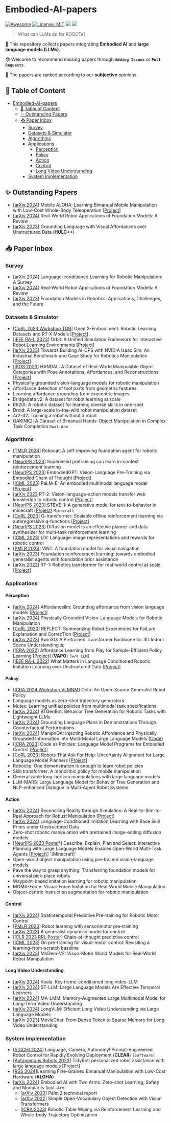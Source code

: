 # Embodied-AI-papers
[![Awesome](https://awesome.re/badge.svg)](https://github.com/UpcomAI/Embodied-AI-papers/) 
[![License: MIT](https://img.shields.io/badge/License-MIT-green.svg)](https://github.com/UpcomAI/Embodied-AI-papers/blob/main/LICENSE)
![](https://img.shields.io/github/last-commit/UpcomAI/Embodied-AI-papers?color=green) 
![](https://img.shields.io/badge/PRs-Welcome-red) 

> What can LLMs do for ROBOTs? 

🙌 This repository collects papers integrating **Embodied AI** and **large language models (LLMs)**.

😎 Welcome to recommend missing papers through **`Adding Issues`** or **`Pull Requests`**. 

🥽 The papers are ranked according to our **subjective** opinions.

## 📜 Table of Content

- [Embodied-AI-papers](#embodied-ai-papers)
  - [📜 Table of Content](#-table-of-content)
  - [✨︎ Outstanding Papers](#︎-outstanding-papers)
  - [📥 Paper Inbox](#-paper-inbox)
    - [Survey](#survey)
    - [Datasets \& Simulator](#datasets--simulator)
    - [Algorithms](#algorithms)
    - [Applications](#applications)
      - [Perception](#perception)
      - [Policy](#policy)
      - [Action](#action)
      - [Control](#control)
      - [Long Video Understanding](#long-video-understanding)
    - [System Implementation](#system-implementation)

## ✨︎ Outstanding Papers

- \[[arXiv 2024](https://arxiv.org/pdf/2401.02117)\] Mobile ALOHA: Learning Bimanual Mobile Manipulation with Low-Cost Whole-Body Teleoperation \[[Project](https://mobile-aloha.github.io)\]
- \[[arXiv 2024](https://arxiv.org/pdf/2402.05741)\] Real-World Robot Applications of Foundation Models: A Review
- \[[arXiv 2023](https://arxiv.org/abs/2210.01911)\] Grounding Language with Visual Affordances over Unstructured Data (**HULC++**)

## 📥 Paper Inbox

### Survey

- \[[arXiv 2024](https://arxiv.org/pdf/2312.10807)] Language-conditioned Learning for Robotic Manipulation: A Survey
- \[[arXiv 2024](https://arxiv.org/pdf/2402.05741)\] Real-World Robot Applications of Foundation Models: A Review
- \[[arXiv 2023](https://arxiv.org/pdf/2312.07843)\] Foundation Models in Robotics: Applications, Challenges, and the Future

### Datasets \& Simulator

- \[[CoRL 2023 Workshop TGR](https://openreview.net/forum?id=zraBtFgxT0&noteId=kNJ60a3jR5)\] Open X-Embodiment: Robotic Learning Datasets and RT-X Models \[[Project](https://robotics-transformer-x.github.io)\]
- \[[IEEE RA-L 2023](https://ieeexplore.ieee.org/document/10107764)\] Orbit: A Unified Simulation Framework for Interactive Robot Learning Environments \[[Project](https://isaac-orbit.github.io)\]
- \[[arXiv 2023](https://arxiv.org/pdf/2308.00055)\] Towards Building AI-CPS with NVIDIA Isaac Sim: An Industrial Benchmark and Case Study for Robotics Manipulation \[[Project](https://sites.google.com/view/ai-cps-robotics-manipulation/home)\]
- \[[IROS 2023](https://ieeexplore.ieee.org/abstract/document/10341672)\] HANDAL: A Dataset of Real-World Manipulable Object Categories with Pose Annotations, Affordances, and Reconstructions \[[Project](https://nvlabs.github.io/HANDAL/)\]
- Physically grounded vision-language models for robotic manipulation
- Affordance detection of tool parts from geometric features
- Learning affordance grounding from exocentric images
- Bridgedata v2: A dataset for robot learning at scale
- Rh20t: A robotic dataset for learning diverse skills in one-shot
- Droid: A large-scale in-the-wild robot manipulation dataset
- Ar2-d2: Training a robot without a robot
- OAKINK2: A Dataset of Bimanual Hands-Object Manipulation in Complex Task Completion `Dual-Arm`

### Algorithms

- \[[TMLR 2024](https://openreview.net/forum?id=vsCpILiWHu)\] Robocat: A self-improving foundation agent for robotic manipulation
- \[[NeurIPS 2023](https://proceedings.neurips.cc/paper_files/paper/2023/file/8644b61a9bc87bf7844750a015feb600-Paper-Conference.pdf)\] Supervised pretraining can learn in-context reinforcement learning
- \[[NeurIPS 2023](https://proceedings.neurips.cc/paper_files/paper/2023/hash/4ec43957eda1126ad4887995d05fae3b-Abstract-Conference.html)\] EmbodiedGPT: Vision-Language Pre-Training via Embodied Chain of Thought \[[Project](https://EmbodiedGPT.github.io)\]
- \[[ICML 2023](https://dl.acm.org/doi/abs/10.5555/3618408.3618748)\] PaLM-E: An embodied multimodal language model \[[Project](https://palm-e.github.io)\]
- \[[arXiv 2023](https://arxiv.org/abs/2307.15818) RT-2: Vision-language-action models transfer web knowledge to robotic control \[[Project](https://robotics-transformer2.github.io)]
- \[[NeurIPS 2023](https://proceedings.neurips.cc/paper_files/paper/2023/hash/dd03f856fc7f2efeec8b1c796284561d-Abstract-Conference.html)\] STEVE-1: A generative model for text-to-behavior in minecraft \[[Project](https://steve-1.github.io)\] `Minecraft`
- \[[CoRL 2023](https://proceedings.mlr.press/v229/chebotar23a/chebotar23a.pdf)] Q-transformer: Scalable offline reinforcement learning via autoregressive q-functions \[[Project](https://qtansformer.github.io)\]
- \[[NeurIPS 2023](https://proceedings.neurips.cc/paper_files/paper/2023/file/ccda3c632cc8590ee60ca5ba226a4c30-Paper-Conference.pdf)\] Diffusion model is an effective planner and data synthesizer for multi-task reinforcement learning
- \[[ICML 2023](https://proceedings.mlr.press/v202/ma23b/ma23b.pdf)\] LIV: Language-image representations and rewards for robotic control
- \[[PMLR 2023](https://proceedings.mlr.press/v229/shah23a.html)\] ViNT: A foundation model for visual navigation
- \[[arXiv 2023](https://arxiv.org/abs/2310.02635)] Foundation reinforcement learning: towards embodied generalist agents with foundation prior assistance
- \[[arXiv 2022](https://arxiv.org/pdf/2212.06817)\] RT-1: Robotics transformer for real-world control at scale \[[Project](https://robotics-transformer-x.github.io)\]

### Applications

#### Perception

- \[[arXiv 2024](https://arxiv.org/pdf/2401.06341)\] Affordancellm: Grounding affordance from vision language models \[[Project](https://jasonqsy.github.io/AffordanceLLM)\]
- \[[arXiv 2024](https://arxiv.org/pdf/2309.02561)\] Physically Grounded Vision-Language Models for Robotic Manipulation
- \[[CoRL 2023](https://openreview.net/forum?id=8yTS_nAILxt)\] REFLECT: Summarizing Robot Experiences for FaiLure Explanation and CorrecTion \[[Project](https://robot-reflect.github.io/)\]
- \[[arXiv 2023](https://arxiv.org/pdf/2304.06906)\] Swin3D: A Pretrained Transformer Backbone for 3D Indoor Scene Understanding `3D`
- \[[ICRA 2022](https://ieeexplore.ieee.org/abstract/document/9811889)\] Affordance Learning from Play for Sample-Efficient Policy Learning \[[Project](http://vapo.cs.uni-freiburg.de)\] (**VAPO**) `[w/o LLM]`
- \[[IEEE RA-L 2022](https://ieeexplore.ieee.org/abstract/document/9849097)\] What Matters in Language Conditioned Robotic Imitation Learning over Unstructured Data \[[Project](http://hulc.cs.uni-freiburg.de)\]

#### Policy

- \[[ICRA 2024 Workshop VLMNM](https://openreview.net/forum?id=jGrtIvJBpS)\] Octo: An Open-Source Generalist Robot Policy
- Language models as zero-shot trajectory generators
- Mutex: Learning unified policies from multimodal task specifications
- \[[arXiv 2024](https://arxiv.org/pdf/2403.12761)\] BTGenBot: Behavior Tree Generation for Robotic Tasks with Lightweight LLMs
- \[[arXiv 2024](https://arxiv.org/abs/2403.17124)\] Grounding Language Plans in Demonstrations Through Counterfactual Perturbations
- \[[arXiv 2024](https://arxiv.org/pdf/2403.11289)\] ManipVQA: Injecting Robotic Affordance and Physically Grounded Information into Multi-Modal Large Language Models \[[Code](https://github.com/SiyuanHuang95/ManipVQA)\]
- \[[ICRA 2023](https://ieeexplore.ieee.org/abstract/document/10160591)\] Code as Policies: Language Model Programs for Embodied Control \[[Project](https://code-as-policies.github.io)\]
- \[[CoRL 2023](https://openreview.net/forum?id=4ZK8ODNyFXx)\] Robots That Ask For Help: Uncertainty Alignment for Large Language Model Planners \[[Project](https://robot-help.github.io)\]
- Roboclip: One demonstration is enough to learn robot policies
- Skill transformer: A monolithic policy for mobile manipulation
- Generalizable long-horizon manipulations with large language models
- LLM-MARS: Large Language Model for Behavior Tree Generation and NLP-enhanced Dialogue in Multi-Agent Robot Systems

#### Action

- \[[arXiv 2024](https://arxiv.org/pdf/2403.03949)\] Reconciling Reality through Simulation: A Real-to-Sim-to-Real Approach for Robust Manipulation \[[Project](https://real-to-sim-to-real.github.io/RialTo/)\]
- \[[arXiv 2024](https://arxiv.org/abs/2305.19075)\] Language-Conditioned Imitation Learning with Base Skill Priors under Unstructured Data
- Zero-shot robotic manipulation with pretrained image-editing diffusion models
- \[[NeurIPS 2023 Poster](https://openreview.net/forum?id=KtvPdGb31Z&referrer=%5Bthe%20profile%20of%20Anji%20Liu%5D(%2Fprofile%3Fid%3D~Anji_Liu1))\] Describe, Explain, Plan and Select: Interactive Planning with Large Language Models Enables Open-World Multi-Task Agents \[[Project](https://github.com/CraftJarvis/MC-Planner.)\] `[Minecraft]`
- Open-world object manipulation using pre-trained vision-language models
- Pave the way to grasp anything: Transferring foundation models for universal pick-place robots
- Waypoint-based imitation learning for robotic manipulation
- MOMA-Force: Visual-Force Imitation for Real-World Mobile Manipulation
- Object-centric instruction augmentation for robotic manipulation


#### Control

- \[[arXiv 2024](https://arxiv.org/pdf/2403.05304)\] Spatiotemporal Predictive Pre-training for Robotic Motor Control
- \[[PMLR 2023](https://proceedings.mlr.press/v229/radosavovic23a.html)\] Robot learning with sensorimotor pre-training
- \[[arXiv 2023](https://arxiv.org/abs/2305.10912)\] A generalist dynamics model for control
- \[[ICLR 2023 RRL Poster](https://openreview.net/forum?id=TIV7eEY8qY)\] Chain-of-thought predictive control
- \[[ICML 2023](https://dl.acm.org/doi/abs/10.5555/3618408.3618914)\] On pre-training for visuo-motor control: Revisiting a learning-from-scratch baseline
- \[[arXiv 2023](https://arxiv.org/pdf/2309.14236)\] MoDem-V2: Visuo-Motor World Models for Real-World Robot Manipulation

#### Long Video Understanding

- \[[arXiv 2024](https://arxiv.org/pdf/2404.04346)\] Koala: Key frame-conditioned long video-LLM
- \[[arXiv 2024](https://arxiv.org/pdf/2404.00308)\] ST-LLM: Large Language Models Are Effective Temporal Learners
- \[[arXiv 2024](https://arxiv.org/pdf/2404.05726)\] MA-LMM: Memory-Augmented Large Multimodal Model for Long-Term Video Understanding
- \[[arXiv 2024](https://arxiv.org/pdf/2404.03384)\] LongVLM: Efficient Long Video Understanding via Large Language Models
- \[[arXiv 2023](https://arxiv.org/pdf/2307.16449v2)\] MovieChat: From Dense Token to Sparse Memory for Long Video Understanding

### System Implementation

- \[[SIGCHI 2024](https://dl.acm.org/doi/proceedings/10.1145/3610978?tocHeading=heading6)] Language, Camera, Autonomy! Prompt-engineered Robot Control for Rapidly Evolving Deployment (**CLEAR**) `[Software]`
- \[[Autonomous Robots 2023](https://link.springer.com/article/10.1007/s10514-023-10139-z)\] TidyBot: personalized robot assistance with large language models \[[Project](https://tidybot.cs.princeton.edu)\]
- \[[RSS 2024](https://roboticsconference.org/program/papers/016/)\]Learning Fine-Grained Bimanual Manipulation with Low-Cost Hardware (**ALOHA**)
- \[[arXiv 2024](https://arxiv.org/pdf/2404.03570)\] Embodied AI with Two Arms: Zero-shot Learning, Safety and Modularity `Dual-Arm`
  - \[[arXiv 2023](https://arxiv.org/pdf/2305.10403)\] Palm 2 technical report
  - \[[arXiv 2022](https://arxiv.org/pdf/2205.06230)\] Simple Open-Vocabulary Object Detection with Vision Transformers
  - \[[ICRA 2023](https://ieeexplore.ieee.org/abstract/document/10161283/)\] Robotic Table Wiping via Reinforcement Learning and Whole-body Trajectory Optimization
